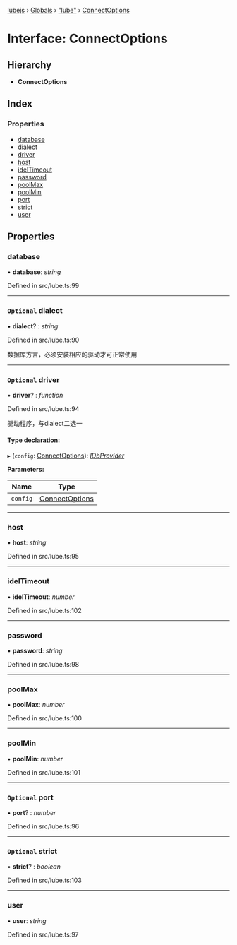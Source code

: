 [lubejs](../README.md) › [Globals](../globals.md) › ["lube"](../modules/_lube_.md) › [ConnectOptions](_lube_.connectoptions.md)

# Interface: ConnectOptions

## Hierarchy

* **ConnectOptions**

## Index

### Properties

* [database](_lube_.connectoptions.md#database)
* [dialect](_lube_.connectoptions.md#optional-dialect)
* [driver](_lube_.connectoptions.md#optional-driver)
* [host](_lube_.connectoptions.md#host)
* [idelTimeout](_lube_.connectoptions.md#ideltimeout)
* [password](_lube_.connectoptions.md#password)
* [poolMax](_lube_.connectoptions.md#poolmax)
* [poolMin](_lube_.connectoptions.md#poolmin)
* [port](_lube_.connectoptions.md#optional-port)
* [strict](_lube_.connectoptions.md#optional-strict)
* [user](_lube_.connectoptions.md#user)

## Properties

###  database

• **database**: *string*

Defined in src/lube.ts:99

___

### `Optional` dialect

• **dialect**? : *string*

Defined in src/lube.ts:90

数据库方言，必须安装相应的驱动才可正常使用

___

### `Optional` driver

• **driver**? : *function*

Defined in src/lube.ts:94

驱动程序，与dialect二选一

#### Type declaration:

▸ (`config`: [ConnectOptions](_lube_.connectoptions.md)): *[IDbProvider](_lube_.idbprovider.md)*

**Parameters:**

Name | Type |
------ | ------ |
`config` | [ConnectOptions](_lube_.connectoptions.md) |

___

###  host

• **host**: *string*

Defined in src/lube.ts:95

___

###  idelTimeout

• **idelTimeout**: *number*

Defined in src/lube.ts:102

___

###  password

• **password**: *string*

Defined in src/lube.ts:98

___

###  poolMax

• **poolMax**: *number*

Defined in src/lube.ts:100

___

###  poolMin

• **poolMin**: *number*

Defined in src/lube.ts:101

___

### `Optional` port

• **port**? : *number*

Defined in src/lube.ts:96

___

### `Optional` strict

• **strict**? : *boolean*

Defined in src/lube.ts:103

___

###  user

• **user**: *string*

Defined in src/lube.ts:97
